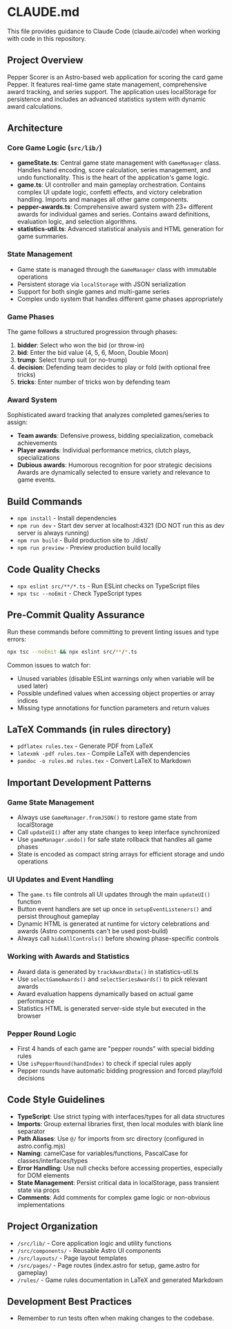 # CLAUDE.md

This file provides guidance to Claude Code (claude.ai/code) when working with code in this repository.

## Project Overview

Pepper Scorer is an Astro-based web application for scoring the card game Pepper. It features real-time game state management, comprehensive award tracking, and series support. The application uses localStorage for persistence and includes an advanced statistics system with dynamic award calculations.

## Architecture

### Core Game Logic (`src/lib/`)
- **gameState.ts**: Central game state management with `GameManager` class. Handles hand encoding, score calculation, series management, and undo functionality. This is the heart of the application's game logic.
- **game.ts**: UI controller and main gameplay orchestration. Contains complex UI update logic, confetti effects, and victory celebration handling. Imports and manages all other game components.
- **pepper-awards.ts**: Comprehensive award system with 23+ different awards for individual games and series. Contains award definitions, evaluation logic, and selection algorithms.
- **statistics-util.ts**: Advanced statistical analysis and HTML generation for game summaries.

### State Management
- Game state is managed through the `GameManager` class with immutable operations
- Persistent storage via `localStorage` with JSON serialization
- Support for both single games and multi-game series
- Complex undo system that handles different game phases appropriately

### Game Phases
The game follows a structured progression through phases:
1. **bidder**: Select who won the bid (or throw-in)
2. **bid**: Enter the bid value (4, 5, 6, Moon, Double Moon)  
3. **trump**: Select trump suit (or no-trump)
4. **decision**: Defending team decides to play or fold (with optional free tricks)
5. **tricks**: Enter number of tricks won by defending team

### Award System
Sophisticated award tracking that analyzes completed games/series to assign:
- **Team awards**: Defensive prowess, bidding specialization, comeback achievements
- **Player awards**: Individual performance metrics, clutch plays, specializations
- **Dubious awards**: Humorous recognition for poor strategic decisions
Awards are dynamically selected to ensure variety and relevance to game events.

## Build Commands
- `npm install` - Install dependencies
- `npm run dev` - Start dev server at localhost:4321 (DO NOT run this as dev server is always running)
- `npm run build` - Build production site to ./dist/
- `npm run preview` - Preview production build locally

## Code Quality Checks
- `npx eslint src/**/*.ts` - Run ESLint checks on TypeScript files  
- `npx tsc --noEmit` - Check TypeScript types

## Pre-Commit Quality Assurance
Run these commands before committing to prevent linting issues and type errors:
```bash
npx tsc --noEmit && npx eslint src/**/*.ts
```

Common issues to watch for:
- Unused variables (disable ESLint warnings only when variable will be used later)
- Possible undefined values when accessing object properties or array indices  
- Missing type annotations for function parameters and return values

## LaTeX Commands (in rules directory)
- `pdflatex rules.tex` - Generate PDF from LaTeX
- `latexmk -pdf rules.tex` - Compile LaTeX with dependencies
- `pandoc -o rules.md rules.tex` - Convert LaTeX to Markdown

## Important Development Patterns

### Game State Management
- Always use `GameManager.fromJSON()` to restore game state from localStorage
- Call `updateUI()` after any state changes to keep interface synchronized
- Use `gameManager.undo()` for safe state rollback that handles all game phases
- State is encoded as compact string arrays for efficient storage and undo operations

### UI Updates and Event Handling  
- The `game.ts` file controls all UI updates through the main `updateUI()` function
- Button event handlers are set up once in `setupEventListeners()` and persist throughout gameplay
- Dynamic HTML is generated at runtime for victory celebrations and awards (Astro components can't be used post-build)
- Always call `hideAllControls()` before showing phase-specific controls

### Working with Awards and Statistics
- Award data is generated by `trackAwardData()` in statistics-util.ts
- Use `selectGameAwards()` and `selectSeriesAwards()` to pick relevant awards
- Award evaluation happens dynamically based on actual game performance
- Statistics HTML is generated server-side style but executed in the browser

### Pepper Round Logic
- First 4 hands of each game are "pepper rounds" with special bidding rules
- Use `isPepperRound(handIndex)` to check if special rules apply
- Pepper rounds have automatic bidding progression and forced play/fold decisions

## Code Style Guidelines
- **TypeScript**: Use strict typing with interfaces/types for all data structures
- **Imports**: Group external libraries first, then local modules with blank line separator  
- **Path Aliases**: Use `@/` for imports from src directory (configured in astro.config.mjs)
- **Naming**: camelCase for variables/functions, PascalCase for classes/interfaces/types
- **Error Handling**: Use null checks before accessing properties, especially for DOM elements
- **State Management**: Persist critical data in localStorage, pass transient state via props
- **Comments**: Add comments for complex game logic or non-obvious implementations

## Project Organization
- `/src/lib/` - Core application logic and utility functions
- `/src/components/` - Reusable Astro UI components  
- `/src/layouts/` - Page layout templates
- `/src/pages/` - Page routes (index.astro for setup, game.astro for gameplay)
- `/rules/` - Game rules documentation in LaTeX and generated Markdown

## Development Best Practices
- Remember to run tests often when making changes to the codebase.